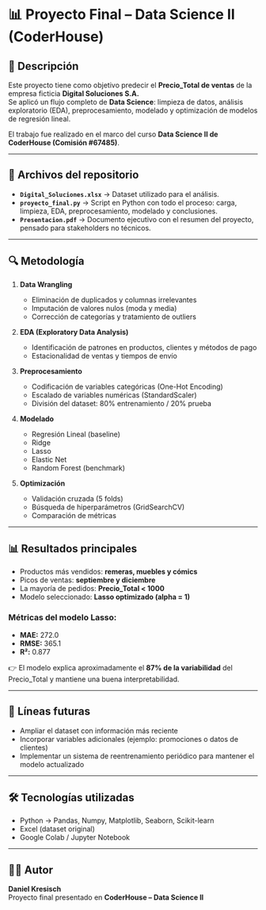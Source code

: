 # 📊 Proyecto Final – Data Science II (CoderHouse)

## 📌 Descripción
Este proyecto tiene como objetivo predecir el **Precio_Total de ventas** de la empresa ficticia **Digital Soluciones S.A.**  
Se aplicó un flujo completo de **Data Science**: limpieza de datos, análisis exploratorio (EDA), preprocesamiento, modelado y optimización de modelos de regresión lineal.  

El trabajo fue realizado en el marco del curso **Data Science II de CoderHouse (Comisión #67485)**.

---

## 📂 Archivos del repositorio
- **`Digital_Soluciones.xlsx`** → Dataset utilizado para el análisis.  
- **`proyecto_final.py`** → Script en Python con todo el proceso: carga, limpieza, EDA, preprocesamiento, modelado y conclusiones.  
- **`Presentacion.pdf`** → Documento ejecutivo con el resumen del proyecto, pensado para stakeholders no técnicos.  

---

## 🔍 Metodología
1. **Data Wrangling**  
   - Eliminación de duplicados y columnas irrelevantes  
   - Imputación de valores nulos (moda y media)  
   - Corrección de categorías y tratamiento de outliers  

2. **EDA (Exploratory Data Analysis)**  
   - Identificación de patrones en productos, clientes y métodos de pago  
   - Estacionalidad de ventas y tiempos de envío  

3. **Preprocesamiento**  
   - Codificación de variables categóricas (One-Hot Encoding)  
   - Escalado de variables numéricas (StandardScaler)  
   - División del dataset: 80% entrenamiento / 20% prueba  

4. **Modelado**  
   - Regresión Lineal (baseline)  
   - Ridge  
   - Lasso  
   - Elastic Net  
   - Random Forest (benchmark)  

5. **Optimización**  
   - Validación cruzada (5 folds)  
   - Búsqueda de hiperparámetros (GridSearchCV)  
   - Comparación de métricas  

---

## 📊 Resultados principales
- Productos más vendidos: **remeras, muebles y cómics**  
- Picos de ventas: **septiembre y diciembre**  
- La mayoría de pedidos: **Precio_Total < 1000**  
- Modelo seleccionado: **Lasso optimizado (alpha = 1)**  

### Métricas del modelo Lasso:
- **MAE:** 272.0  
- **RMSE:** 365.1  
- **R²:** 0.877  

👉 El modelo explica aproximadamente el **87% de la variabilidad** del Precio_Total y mantiene una buena interpretabilidad.

---

## 🚀 Líneas futuras
- Ampliar el dataset con información más reciente  
- Incorporar variables adicionales (ejemplo: promociones o datos de clientes)  
- Implementar un sistema de reentrenamiento periódico para mantener el modelo actualizado  

---

## 🛠️ Tecnologías utilizadas
- Python → Pandas, Numpy, Matplotlib, Seaborn, Scikit-learn  
- Excel (dataset original)  
- Google Colab / Jupyter Notebook  

---

## 👨‍💻 Autor
**Daniel Kresisch**  
Proyecto final presentado en **CoderHouse – Data Science II**  
